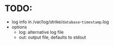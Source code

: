 # TODO:

* log info in /var/log/strike/`database`-`timestamp`.log
* options
  - log: alternative log file
  - out: output file, defaults to stdout
